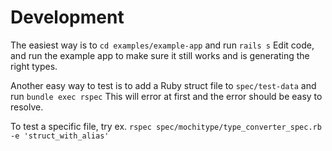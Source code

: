 # Development

The easiest way is to `cd examples/example-app` and run `rails s`
Edit code, and run the example app to make sure it still works and is generating the right types.

Another easy way to test is to add a Ruby struct file to `spec/test-data` and run `bundle exec rspec`
This will error at first and the error should be easy to resolve.

To test a specific file, try ex. `rspec spec/mochitype/type_converter_spec.rb -e 'struct_with_alias'`
